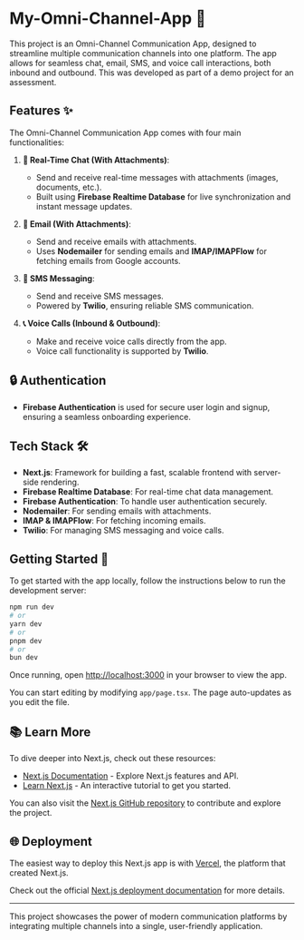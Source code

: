 # My-Omni-Channel-App 🚀
This project is an Omni-Channel Communication App, designed to streamline multiple communication channels into one platform. The app allows for seamless chat, email, SMS, and voice call interactions, both inbound and outbound. This was developed as part of a demo project for an assessment.

## Features ✨

The Omni-Channel Communication App comes with four main functionalities:

1. **💬 Real-Time Chat (With Attachments)**:  
   - Send and receive real-time messages with attachments (images, documents, etc.).
   - Built using **Firebase Realtime Database** for live synchronization and instant message updates.

2. **📧 Email (With Attachments)**:  
   - Send and receive emails with attachments.
   - Uses **Nodemailer** for sending emails and **IMAP/IMAPFlow** for fetching emails from Google accounts.

3. **📱 SMS Messaging**:  
   - Send and receive SMS messages.
   - Powered by **Twilio**, ensuring reliable SMS communication.

4. **📞 Voice Calls (Inbound & Outbound)**:  
   - Make and receive voice calls directly from the app.
   - Voice call functionality is supported by **Twilio**.

## 🔒 Authentication

- **Firebase Authentication** is used for secure user login and signup, ensuring a seamless onboarding experience.

## Tech Stack 🛠️

- **Next.js**: Framework for building a fast, scalable frontend with server-side rendering.
- **Firebase Realtime Database**: For real-time chat data management.
- **Firebase Authentication**: To handle user authentication securely.
- **Nodemailer**: For sending emails with attachments.
- **IMAP & IMAPFlow**: For fetching incoming emails.
- **Twilio**: For managing SMS messaging and voice calls.

## Getting Started 🚀

To get started with the app locally, follow the instructions below to run the development server:

```bash
npm run dev
# or
yarn dev
# or
pnpm dev
# or
bun dev
```

Once running, open [http://localhost:3000](http://localhost:3000) in your browser to view the app.

You can start editing by modifying `app/page.tsx`. The page auto-updates as you edit the file.

## 📚 Learn More

To dive deeper into Next.js, check out these resources:

- [Next.js Documentation](https://nextjs.org/docs) - Explore Next.js features and API.
- [Learn Next.js](https://nextjs.org/learn) - An interactive tutorial to get you started.

You can also visit the [Next.js GitHub repository](https://github.com/vercel/next.js) to contribute and explore the project.

## 🌐 Deployment

The easiest way to deploy this Next.js app is with [Vercel](https://vercel.com/new?utm_medium=default-template&filter=next.js&utm_source=create-next-app&utm_campaign=create-next-app-readme), the platform that created Next.js.

Check out the official [Next.js deployment documentation](https://nextjs.org/docs/app/building-your-application/deploying) for more details.

---

This project showcases the power of modern communication platforms by integrating multiple channels into a single, user-friendly application.
